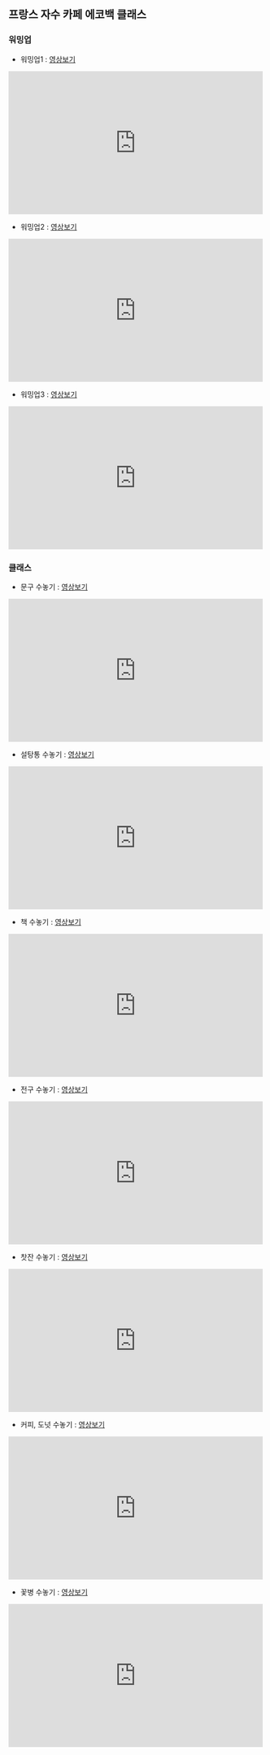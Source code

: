 ## 프랑스 자수 카페 에코백 클래스

### 워밍업

- 워밍업1 : [영상보기](https://player.vimeo.com/video/222169990)
<iframe src="https://player.vimeo.com/video/222169990" width="500" height="281" frameborder="0" webkitallowfullscreen mozallowfullscreen allowfullscreen></iframe>

- 워밍업2 : [영상보기](https://player.vimeo.com/video/222170104)
<iframe src="https://player.vimeo.com/video/222170104" width="500" height="281" frameborder="0" webkitallowfullscreen mozallowfullscreen allowfullscreen></iframe>

- 워밍업3 : [영상보기](https://player.vimeo.com/video/222169868)
<iframe src="https://player.vimeo.com/video/222169868" width="500" height="281" frameborder="0" webkitallowfullscreen mozallowfullscreen allowfullscreen></iframe>

### 클래스

- 문구 수놓기 : [영상보기](https://player.vimeo.com/video/223582950)
<iframe src="https://player.vimeo.com/video/223582950" width="500" height="281" frameborder="0" webkitallowfullscreen mozallowfullscreen allowfullscreen></iframe>

- 설탕통 수놓기 : [영상보기](https://player.vimeo.com/video/223577611)
<iframe src="https://player.vimeo.com/video/223577611" width="500" height="281" frameborder="0" webkitallowfullscreen mozallowfullscreen allowfullscreen></iframe>

- 책 수놓기 : [영상보기](https://player.vimeo.com/video/223583968)
<iframe src="https://player.vimeo.com/video/223583968" width="500" height="281" frameborder="0" webkitallowfullscreen mozallowfullscreen allowfullscreen></iframe>

- 전구 수놓기 : [영상보기](https://player.vimeo.com/video/223584566)
<iframe src="https://player.vimeo.com/video/223584566" width="500" height="281" frameborder="0" webkitallowfullscreen mozallowfullscreen allowfullscreen></iframe>

- 찻잔 수놓기 : [영상보기](https://player.vimeo.com/video/223584765)
<iframe src="https://player.vimeo.com/video/223584765" width="500" height="281" frameborder="0" webkitallowfullscreen mozallowfullscreen allowfullscreen></iframe>

- 커피, 도넛 수놓기 : [영상보기](https://player.vimeo.com/video/223578279)
<iframe src="https://player.vimeo.com/video/222169868" width="500" height="281" frameborder="0" webkitallowfullscreen mozallowfullscreen allowfullscreen></iframe>

- 꽃병 수놓기 : [영상보기](https://player.vimeo.com/video/223585343)
<iframe src="https://player.vimeo.com/video/222169868" width="500" height="281" frameborder="0" webkitallowfullscreen mozallowfullscreen allowfullscreen></iframe>
